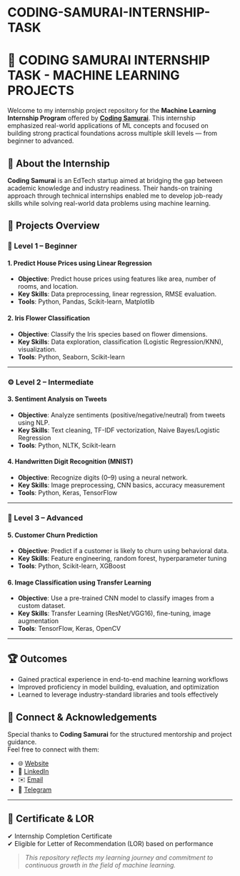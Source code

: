 # CODING-SAMURAI-INTERNSHIP-TASK
# 🧠 CODING SAMURAI INTERNSHIP TASK - MACHINE LEARNING PROJECTS

Welcome to my internship project repository for the **Machine Learning Internship Program** offered by **[Coding Samurai](https://www.codingsamurai.in/)**. This internship emphasized real-world applications of ML concepts and focused on building strong practical foundations across multiple skill levels — from beginner to advanced.

## 🚀 About the Internship

**Coding Samurai** is an EdTech startup aimed at bridging the gap between academic knowledge and industry readiness. Their hands-on training approach through technical internships enabled me to develop job-ready skills while solving real-world data problems using machine learning.

## 📌 Projects Overview

### 🔰 Level 1 – Beginner

#### 1. Predict House Prices using Linear Regression
- **Objective**: Predict house prices using features like area, number of rooms, and location.
- **Key Skills**: Data preprocessing, linear regression, RMSE evaluation.
- **Tools**: Python, Pandas, Scikit-learn, Matplotlib

#### 2. Iris Flower Classification
- **Objective**: Classify the Iris species based on flower dimensions.
- **Key Skills**: Data exploration, classification (Logistic Regression/KNN), visualization.
- **Tools**: Python, Seaborn, Scikit-learn

---

### ⚙️ Level 2 – Intermediate

#### 3. Sentiment Analysis on Tweets
- **Objective**: Analyze sentiments (positive/negative/neutral) from tweets using NLP.
- **Key Skills**: Text cleaning, TF-IDF vectorization, Naive Bayes/Logistic Regression
- **Tools**: Python, NLTK, Scikit-learn

#### 4. Handwritten Digit Recognition (MNIST)
- **Objective**: Recognize digits (0–9) using a neural network.
- **Key Skills**: Image preprocessing, CNN basics, accuracy measurement
- **Tools**: Python, Keras, TensorFlow

---

### 🔬 Level 3 – Advanced

#### 5. Customer Churn Prediction
- **Objective**: Predict if a customer is likely to churn using behavioral data.
- **Key Skills**: Feature engineering, random forest, hyperparameter tuning
- **Tools**: Python, Scikit-learn, XGBoost

#### 6. Image Classification using Transfer Learning
- **Objective**: Use a pre-trained CNN model to classify images from a custom dataset.
- **Key Skills**: Transfer Learning (ResNet/VGG16), fine-tuning, image augmentation
- **Tools**: TensorFlow, Keras, OpenCV

---

## 🏆 Outcomes

- Gained practical experience in end-to-end machine learning workflows
- Improved proficiency in model building, evaluation, and optimization
- Learned to leverage industry-standard libraries and tools effectively


## 🤝 Connect & Acknowledgements

Special thanks to **Coding Samurai** for the structured mentorship and project guidance.  
Feel free to connect with them:

- 🌐 [Website](https://www.codingsamurai.in/)
- 💼 [LinkedIn](https://www.linkedin.com/company/coding-samurai/)
- ✉️ [Email](mailto:support@codingsamurai.in)
- 💬 [Telegram](https://telegram.me/%2B7e9t54y7sEM0M2M9)

---

## 📄 Certificate & LOR

✔ Internship Completion Certificate  
✔ Eligible for Letter of Recommendation (LOR) based on performance


> *This repository reflects my learning journey and commitment to continuous growth in the field of machine learning.*




 
